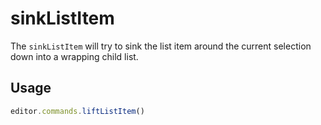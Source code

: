 # sinkListItem
The `sinkListItem` will try to sink the list item around the current selection down into a wrapping child list.

## Usage
```js
editor.commands.liftListItem()
```

